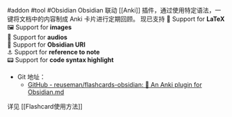 
#addon #tool #Obsidian 
Obsidian 联动 [[Anki]] 插件，通过使用特定语法，一键将文档中的内容制成 Anki 卡片进行定期回顾。
现已支持
	🔢 Support for **LaTeX**  
	🖼️ Support for **images**  
	🎤 Support for **audios**  
	🔗 Support for **Obsidian URI**  
	⚓ Support for **reference to note**  
	📟 Support for **code syntax highlight**
- Git 地址：
	- [GitHub - reuseman/flashcards-obsidian: 🎴 An Anki plugin for Obsidian.md](https://github.com/reuseman/flashcards-obsidian)

详见 [[Flashcard使用方法]]

